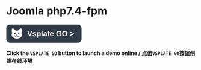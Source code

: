 # Joomla php7.4-fpm

<a href="https://www.vsplate.com/?docker-compose=https://github.com/vsplate/dcenvs/joomla/php7.4-fpm"><img alt="VSPLATE GO" src="https://raw.githubusercontent.com/vsplate/images/master/vsgo_btn.png" width="200px"></a>

**Click the `VSPLATE GO` button to launch a demo online / 点击`VSPLATE GO`按钮创建在线环境**